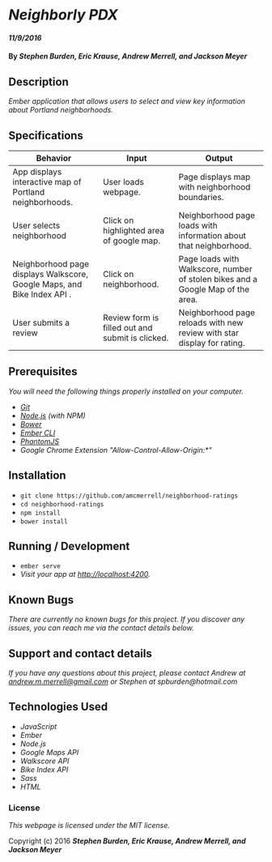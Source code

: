 # _Neighborly PDX_

#### _11/9/2016_

#### By _**Stephen Burden, Eric Krause, Andrew Merrell, and Jackson Meyer**_

## Description

_Ember application that allows users to select and view key information about Portland neighborhoods._

## Specifications

| Behavior         | Input         | Output         |
|------------------|---------------|----------------|
| App displays interactive map of Portland neighborhoods. | User loads webpage. | Page displays map with neighborhood boundaries. |
| User selects neighborhood | Click on highlighted area of google map. | Neighborhood page loads with information about that neighborhood. |
| Neighborhood page displays Walkscore, Google Maps, and Bike Index API . | Click on neighborhood. | Page loads with Walkscore, number of stolen bikes and a Google Map of the area. |
| User submits a review | Review form is filled out and submit is clicked. | Neighborhood page reloads with new review with star display for rating. |

## Prerequisites

_You will need the following things properly installed on your computer._


* _[Git](http://git-scm.com/)_
* _[Node.js](http://nodejs.org/) (with NPM)_
* _[Bower](http://bower.io/)_
* _[Ember CLI](http://ember-cli.com/)_
* _[PhantomJS](http://phantomjs.org/)_
* _Google Chrome Extension "Allow-Control-Allow-Origin:*"_


## Installation

* `git clone https://github.com/amcmerrell/neighborhood-ratings`
* `cd neighborhood-ratings`
* `npm install`
* `bower install`

## Running / Development

* `ember serve`
* _Visit your app at [http://localhost:4200](http://localhost:4200)._

## Known Bugs
_There are currently no known bugs for this project. If you discover any issues, you can reach me via the contact details below._

## Support and contact details
_If you have any questions about this project, please contact Andrew at andrew.m.merrell@gmail.com or Stephen at spburden@hotmail.com_

## Technologies Used
* _JavaScript_
* _Ember_
* _Node.js_
* _Google Maps API_
* _Walkscore API_
* _Bike Index API_
* _Sass_
* _HTML_

### License

*This webpage is licensed under the MIT license.*

Copyright (c) 2016 **_Stephen Burden, Eric Krause, Andrew Merrell, and Jackson Meyer_**

